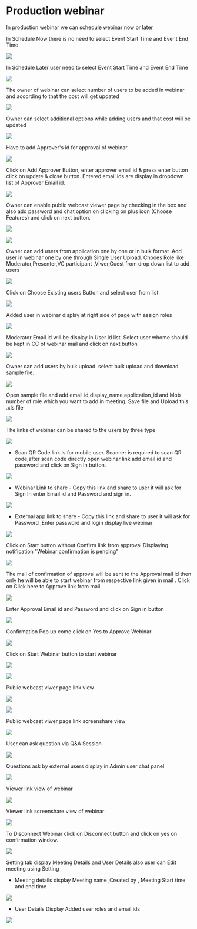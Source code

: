 # Production webinar

 In production webinar we can schedule webinar now or later

In Schedule Now there is no need to select Event Start Time and Event End Time

![](../.gitbook/assets/schedule_later.PNG)

In Schedule Later user need to select Event Start Time and Event End Time

![](../.gitbook/assets/image%20%2851%29.png)

The owner of webinar can select number of users to be added in webinar and according to that the cost will get updated

![](../.gitbook/assets/image%20%28175%29.png)

Owner can select additional options while adding users and that cost will be updated

![](../.gitbook/assets/image%20%2876%29.png)

Have to add Approver's id for approval of webinar. 

![](../.gitbook/assets/image%20%2864%29.png)

Click on Add Approver Button, enter approver email id & press enter button click on update & close button. Entered email ids are display in dropdown list of Approver Email id.

![](../.gitbook/assets/image%20%28181%29.png)

Owner can enable public webcast viewer page by checking in the box and also add password and chat option on clicking on plus icon \(Choose Features\) and click on next button.

![](../.gitbook/assets/image%20%2867%29.png)

![](../.gitbook/assets/image%20%28131%29.png)

Owner can add users from application one by one or in bulk format .Add user in webinar one by one through Single User Upload. Chooes Role like Moderator,Presenter,VC participant ,Viwer,Guest from drop down list to add users 

![](../.gitbook/assets/image%20%28165%29.png)

Click on Choose Existing users Button and select user from list 

![](../.gitbook/assets/image%20%28122%29.png)

Added user in webinar display at right side of page with assign roles

![](../.gitbook/assets/image%20%2877%29.png)

 Moderator Email id will be display in User id list. Select user whome should be kept in CC of webinar mail and click on next button

![](../.gitbook/assets/image%20%28180%29.png)

Owner can add users by bulk upload. select bulk upload and download sample file.

![](../.gitbook/assets/image%20%28113%29.png)

Open sample file and add email id,display\_name,application\_id and Mob number of role which you want to add in meeting. Save file and Upload this .xls file 

![](../.gitbook/assets/image%20%28189%29.png)

 The links of webinar can be shared to the users by three type

![](../.gitbook/assets/image%20%28210%29.png)

* Scan QR Code link is for mobile user. Scanner is required to scan QR code,after scan code directly open webinar link add email id and password and click on Sign In button.

![](../.gitbook/assets/image%20%28111%29.png)

* Webinar Link to share - Copy this link and share to user it will ask for Sign In enter Email id and Password and sign in.

![](../.gitbook/assets/image%20%28177%29.png)

* External app link to share - Copy this link and share to user it will ask for Password ,Enter password and login display live webinar

![](../.gitbook/assets/image%20%28107%29.png)

Click on Start button without Confirm link from approval Displaying notification "Webinar confirmation is pending"

![](../.gitbook/assets/image%20%2841%29.png)

The mail of confirmation of approval will be sent to the Approval mail id then only he will be able to start webinar from respective link given in mail . Click on Click here to Approve link from mail.

![](../.gitbook/assets/image%20%2871%29.png)

Enter Approval Email id and Password and click on Sign in button

![](../.gitbook/assets/image%20%284%29.png)

Confirmation Pop up come click on Yes to Approve Webinar

![](../.gitbook/assets/image%20%28145%29.png)

Click on Start Webinar button to start webinar

![](../.gitbook/assets/image%20%28204%29.png)

![](../.gitbook/assets/image%20%28140%29.png)

Public webcast viwer page link view

![](../.gitbook/assets/image%20%2890%29.png)

![](../.gitbook/assets/image%20%28139%29.png)

Public webcast viwer page link screenshare view

![](../.gitbook/assets/image%20%28127%29.png)

User can ask question via Q&A Session 

![](../.gitbook/assets/image%20%286%29.png)

Questions ask by external users display in Admin user chat panel

![](../.gitbook/assets/image%20%28150%29.png)

Viewer link view of webinar

![](../.gitbook/assets/image%20%2853%29.png)

Viewer link screenshare view of webinar

![](../.gitbook/assets/image%20%2824%29.png)

To Disconnect Webinar click on Disconnect button and click on yes on confirmation window.

![](../.gitbook/assets/image%20%2898%29.png)

Setting tab display Meeting Details and User Details also user can Edit meeting using Setting

* Meeting details display Meeting name ,Created by , Meeting Start time and end time

![](../.gitbook/assets/image%20%2818%29.png)

* User Details Display Added user roles and email ids 

![](../.gitbook/assets/image%20%2849%29.png)

